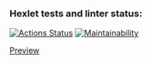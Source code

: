 ### Hexlet tests and linter status:
[![Actions Status](https://github.com/CosmoS1X/frontend-project-lvl3/workflows/hexlet-check/badge.svg)](https://github.com/CosmoS1X/frontend-project-lvl3/actions)
[![Maintainability](https://api.codeclimate.com/v1/badges/62bd471c2c86134a6ea1/maintainability)](https://codeclimate.com/github/CosmoS1X/frontend-project-lvl3/maintainability)

[Preview](https://frontend-project-lvl3-two-weld.vercel.app/)
